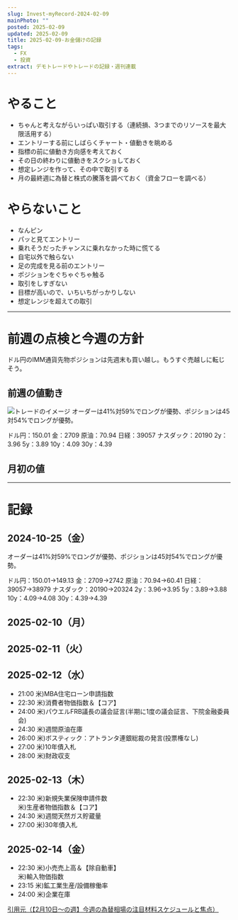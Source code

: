 ```yaml
---
slug: Invest-myRecord-2024-02-09
mainPhoto: ""
posted: 2025-02-09
updated: 2025-02-09
title: 2025-02-09-お金儲けの記録
tags:
  - FX
  - 投資
extract: デモトレードやトレードの記録・週刊連載
---
```

# やること

- ちゃんと考えながらいっぱい取引する（連続損、3つまでのリソースを最大限活用する）
- エントリーする前にしばらくチャート・値動きを眺める
- 指標の前に値動き方向感を考えておく
- その日の終わりに値動きをスクショしておく
- 想定レンジを作って、その中で取引する
- 月の最終週に為替と株式の騰落を調べておく（資金フローを調べる）
# やらないこと

- なんピン
- パッと見てエントリー
- 乗れそうだったチャンスに乗れなかった時に慌てる
- 自宅以外で触らない
- 足の完成を見る前のエントリー
- ポジションをぐちゃぐちゃ触る
- 取引をしすぎない
- 目標が高いので、いちいちがっかりしない
- 想定レンジを超えての取引
***
# 前週の点検と今週の方針

ドル円のIMM通貨先物ポジションは先週末も買い越し。もうすぐ売越しに転じそう。

## 前週の値動き

![トレードのイメージ](../../../images/invest/weekly/Invest-myRecord-2024-10-28/01.png)
オーダーは41%対59%でロングが優勢、ポジションは45対54%でロングが優勢。

ドル円：150.01
金：2709
原油：70.94
日経：39057
ナスダック：20190
2y：3.96
5y：3.89
10y：4.09
30y：4.39

## 月初の値
***
# 記録

## 2024-10-25（金）

オーダーは41%対59%でロングが優勢、ポジションは45対54%でロングが優勢。

ドル円：150.01→149.13
金：2709→2742
原油：70.94→60.41
日経：39057→38979
ナスダック：20190→20324
2y：3.96→3.95
5y：3.89→3.88
10y：4.09→4.08
30y：4.39→4.39

## 2025-02-10（月）
## 2025-02-11（火）
## 2025-02-12（水）

- 21:00	米)MBA住宅ローン申請指数
- 22:30	米)消費者物価指数＆【コア】
- 24:00	米)パウエルFRB議長の議会証言(半期に1度の議会証言、下院金融委員会)
- 24:30	米)週間原油在庫
- 26:00	米)ボスティック：アトランタ連銀総裁の発言(投票権なし)
- 27:00	米)10年債入札
- 28:00	米)財政収支
## 2025-02-13（木）

- 22:30	米)新規失業保険申請件数  
  米)生産者物価指数＆【コア】
- 24:30	米)週間天然ガス貯蔵量
- 27:00	米)30年債入札
## 2025-02-14（金）

- 22:30	米)小売売上高＆【除自動車】  
  米)輸入物価指数
- 23:15	米)鉱工業生産/設備稼働率
- 24:00	米)企業在庫


[引用元（【2月10日～の週】今週の為替相場の注目材料スケジュールと焦点）](https://kissfx.com/article/20250210weekfx.html)